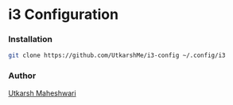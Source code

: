 # i3 Configuration

### Installation
```bash
git clone https://github.com/UtkarshMe/i3-config ~/.config/i3
```

### Author
[Utkarsh Maheshwari](https://github.com/UtkarshMe)
